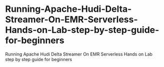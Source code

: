 # Running-Apache-Hudi-Delta-Streamer-On-EMR-Serverless-Hands-on-Lab-step-by-step-guide-for-beginners
Running Apache Hudi Delta Streamer On EMR Serverless Hands on Lab step by step guide for beginners
